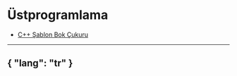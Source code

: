 # Üstprogramlama

- [C++ Şablon Bok Çukuru](/gönderiler/2024/04/şablon-cehennemi)



---
{
    "lang": "tr"
}
---

